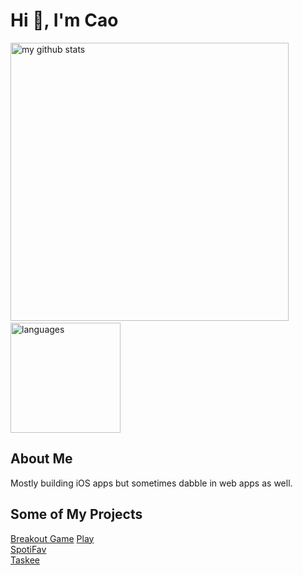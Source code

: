 # Hi 👋, I'm Cao
<p align="left">
<img src="https://github-readme-stats.vercel.app/api?username=caocmai&show_icons=true&title_color=fff&icon_color=ffbb00&text_color=9f9f9f&bg_color=151515" alt="my github stats" width="445"/>&nbsp;<img src="https://github-readme-stats.vercel.app/api/top-langs/?username=caocmai&layout=compact&show_icons=true&title_color=fff&icon_color=fc8930&text_color=9f9f9f&bg_color=151515" alt="languages" height="176">
</p>

## About Me
Mostly building iOS apps but sometimes dabble in web apps as well.

## Some of My Projects
[Breakout Game](https://github.com/caocmai/breakout-game) [Play](https://caomai.live/breakout-game/) <br/>
[SpotiFav](https://github.com/caocmai/spotiFav) <br/>
[Taskee](https://github.com/caocmai/taskee-app) <br/>
